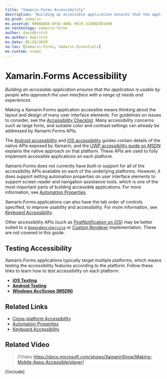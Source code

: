 ```yaml
---
title: "Xamarin.Forms Accessibility"
description: "Building an accessible application ensures that the application is usable by people who approach the user interface with a range of needs and experiences."
ms.prod: xamarin
ms.assetid: 99B8A8E8-6F5E-46BC-9639-1C4A6D301049
ms.technology: xamarin-forms
author: davidbritch
ms.author: dabritch
ms.date: 05/28/2019
no-loc: [Xamarin.Forms, Xamarin.Essentials]
ms.custom: video
---
```


# Xamarin.Forms Accessibility

_Building an accessible application ensures that the application is usable by people who approach the user interface with a range of needs and experiences._

Making a Xamarin.Forms application accessible means thinking about the layout and design of many user interface elements. For guidelines on issues to consider, see the [Accessibility Checklist](~/cross-platform/app-fundamentals/accessibility.md). Many accessibility concerns such as large fonts, and suitable color and contrast settings can already be addressed by Xamarin.Forms APIs.

The [Android accessibility](~/android/app-fundamentals/accessibility.md) and [iOS accessibility](~/ios/app-fundamentals/accessibility.md) guides contain details of the native APIs exposed by Xamarin, and the [UWP accessibility guide on MSDN](/windows/uwp/design/accessibility/basic-accessibility-information) explains the native approach on that platform. These APIs are used to fully implement accessible applications on each platform.

Xamarin.Forms does not currently have *built-in* support for all of the accessibility APIs available on each of the underlying platforms. However, it does support setting automation properties on user interface elements to support screen reader and navigation assistance tools, which is one of the most important parts of building accessible applications. For more information, see [Automation Properties](~/xamarin-forms/app-fundamentals/accessibility/automation-properties.md).

Xamarin.Forms applications can also have the tab order of controls specified, to improve usability and accessibility. For more information, see [Keyboard Accessibility](~/xamarin-forms/app-fundamentals/accessibility/keyboard.md).

Other accessibility APIs (such as [PostNotification on iOS](~/ios/app-fundamentals/accessibility.md)) may be better suited to a [`DependencyService`](~/xamarin-forms/app-fundamentals/dependency-service/index.md) or [Custom Renderer](~/xamarin-forms/app-fundamentals/custom-renderer/index.md) implementation. These are not covered in this guide.

## Testing Accessibility

Xamarin.Forms applications typically target multiple platforms, which means testing the accessibility features according to the platform. Follow these links to learn how to test accessibility on each platform:

- [**iOS Testing**](~/ios/app-fundamentals/accessibility.md)
- [**Android Testing**](~/android/app-fundamentals/accessibility.md)
- [**Windows AccScope (MSDN)**](/windows/win32/winauto/accscope)

## Related Links

- [Cross-platform Accessibility](~/cross-platform/app-fundamentals/accessibility.md)
- [Automation Properties](~/xamarin-forms/app-fundamentals/accessibility/automation-properties.md)
- [Keyboard Accessibility](~/xamarin-forms/app-fundamentals/accessibility/keyboard.md)

## Related Video

> [!Video https://docs.microsoft.com/shows/XamarinShow/Making-Mobile-Apps-Accessible/player]

[!include[](~/essentials/includes/xamarin-show-essentials.md)]